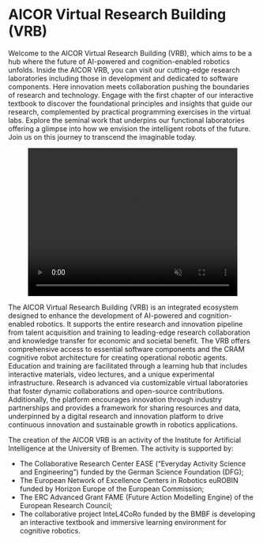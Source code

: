 [comment]: <> (without this comment hugo fails)
<h1>AICOR Virtual Research Building (VRB)</h1>


Welcome to the AICOR Virtual Research Building (VRB), which aims to be a hub where the future of AI-powered and cognition-enabled robotics unfolds. Inside the AICOR VRB, you can visit our cutting-edge research laboratories including those in development and dedicated to software components. Here innovation meets collaboration pushing the boundaries of research and technology. Engage with the first chapter of our interactive textbook to discover the foundational principles and insights that guide our research, complemented by practical programming exercises in the virtual labs. Explore the seminal work that underpins our functional laboratories offering a glimpse into how we envision the intelligent robots of the future. Join us on this journey to transcend the imaginable today.

<figure class="video_container">
  <video width="100%%" height="300" autoplay loop muted controls>
    <source src="Coai-Vib-Video.mp4" type="video/mp4">
    Your browser does not support the video tag.
  </video>
</figure>
The AICOR Virtual Research Building (VRB) is an integrated ecosystem designed to enhance the development of AI-powered and cognition-enabled robotics. It supports the entire research and innovation pipeline from talent acquisition and training to leading-edge research collaboration and knowledge transfer for economic and societal benefit. The VRB offers comprehensive access to essential software components and the CRAM cognitive robot architecture for creating operational robotic agents. Education and training are facilitated through a learning hub that includes interactive materials, video lectures, and a unique experimental infrastructure. Research is advanced via customizable virtual laboratories that foster dynamic collaborations and open-source contributions. Additionally, the platform encourages innovation through industry partnerships and provides a framework for sharing resources and data, underpinned by a digital research and innovation platform to drive continuous innovation and sustainable growth in robotics applications.

The creation of the AICOR VRB is an activity of the Institute for Artificial Intelligence at the University of Bremen. The activity is supported by:

- The Collaborative Research Center EASE (“Everyday Activity Science and Engineering”) funded by the German Science Foundation (DFG);
- The European Network of Excellence Centers in Robotics euROBIN funded by Horizon Europe of the European Commission;
- The ERC Advanced Grant FAME (Future Action Modelling Engine) of the European Research Council;
- The collaborative project InteL4CoRo funded by the BMBF is developing an interactive textbook and immersive learning environment for cognitive robotics.



